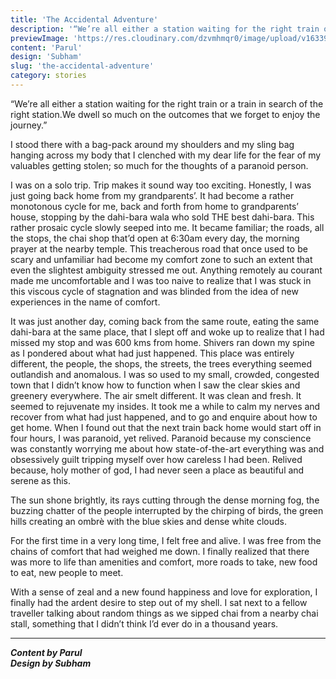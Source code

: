 ```yaml
---
title: 'The Accidental Adventure'
description: '“We’re all either a station waiting for the right train or a train in search of the right station.We dwell...'
previewImage: 'https://res.cloudinary.com/dzvmhmqr0/image/upload/v1633969835/Articles%20Cover%20Image/The_Accidental_Adventure_i57a99.jpg'
content: 'Parul'
design: 'Subham'
slug: 'the-accidental-adventure'
category: stories
---
```


“We’re all either a station waiting for the right train or a train in search of the right station.We dwell so much on the outcomes that we forget to enjoy the journey.”

I stood there with a bag-pack around my shoulders and my sling bag hanging across my body that I clenched with my dear life for the fear of my valuables getting stolen; so much for the thoughts of a paranoid person.

I was on a solo trip. Trip makes it sound way too exciting. Honestly, I was just going back home from my grandparents’. It had become a rather monotonous cycle for me, back and forth from home to grandparents’ house, stopping by the dahi-bara wala who sold THE best dahi-bara.
This rather prosaic cycle slowly seeped into me. It became familiar; the roads, all the stops, the chai shop that’d open at 6:30am every day, the morning prayer at the nearby temple. This treacherous road that once used to be scary and unfamiliar had become my comfort zone to such an extent that even the slightest ambiguity stressed me out. Anything remotely au courant made me uncomfortable and I was too naive to realize that I was stuck in this viscous cycle of stagnation and was blinded from the idea of new experiences in the name of comfort.

It was just another day, coming back from the same route, eating the same dahi-bara at the same place, that I slept off and woke up to realize that I had missed my stop and was 600 kms from home. Shivers ran down my spine as I pondered about what had just happened. This place was entirely different, the people, the shops, the streets, the trees everything seemed outlandish and anomalous. I was so used to my small, crowded, congested town that I didn’t know how to function when I saw the clear skies and greenery everywhere. The air smelt different. It was clean and fresh. It seemed to rejuvenate my insides. It took me a while to calm my nerves and recover from what had just happened, and to go and enquire about how to get home. When I found out that the next train back home would start off in four hours, I was paranoid, yet relived. Paranoid because my conscience was constantly worrying me about how state-of-the-art everything was and obsessively guilt tripping myself over how careless I had been. Relived because, holy mother of god, I had never seen a place as beautiful and serene as this.

The sun shone brightly, its rays cutting through the dense morning fog, the buzzing chatter of the people interrupted by the chirping of birds, the green hills creating an ombrè with the blue skies and dense white clouds.

For the first time in a very long time, I felt free and alive. I was free from the chains of comfort that had weighed me down. I finally realized that there was more to life than amenities and comfort, more roads to take, new food to eat, new people to meet.

With a sense of zeal and a new found happiness and love for exploration, I finally had the ardent desire to step out of my shell. I sat next to a fellow traveller talking about random things as we sipped chai from a nearby chai stall, something that I didn’t think I’d ever do in a thousand years.

---

**_Content by Parul_**<br>
**_Design by Subham_**
